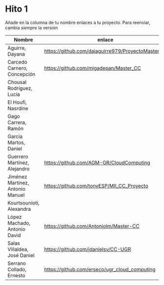 # Hito 1

Añade en la columna de tu nombre enlaces a tu proyecto. Para reenviar, cambia *siempre* la versión

| Nombre                           | enlace  | version |
|----------------------------------|---------|---------|
| Aguirre, Dayana                  |https://github.com/daiaguirre979/ProyectoMasterCC |3 | 
| Carcedo Carnero, Concepción      | https://github.com/migadepan/Master_CC | 1 | 
| Chousal Rodríguez, Lucía         | | | 
| El Houfi, Nasrdine               | | | 
| Gago Carrera, Ramón              | | | 
| García Martos, Daniel            | | | 
| Guerrero Martínez, Alejandro     | https://github.com/AGM-GR/CloudComputing | 3 | 
| Jiménez Martínez, Antonio Manuel | https://github.com/tonyESP/MII_CC_Proyecto | 13 | 
| Kourtsounioti, Alexandra         | | | 
| López Machado, Antonio David     | https://github.com/Antoniolm/Master-CC | 4 | 
| Salas Villaldea, José Daniel     | https://github.com/jdanielsv/CC-UGR | 5 | 
| Serrano Collado, Ernesto         | https://github.com/erseco/ugr_cloud_computing | 3 | 


